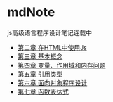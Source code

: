 # mdNote
js高级语言程序设计笔记连载中

* [第二章 在HTML中使用Js](https://github.com/naixy28/mdNote/blob/master/js_c2.md)
* [第三章 基本概念](https://github.com/naixy28/mdNote/blob/master/js_c3.md)
* [第四章 变量、作用域和内存问题](https://github.com/naixy28/mdNote/blob/master/js_c4.md)
* [第五章 引用类型](https://github.com/naixy28/mdNote/blob/master/js_c5.md)
* [第六章 面向对象程序设计](https://github.com/naixy28/mdNote/blob/master/js_c6.md)
* [第七章 函数表达式]()
